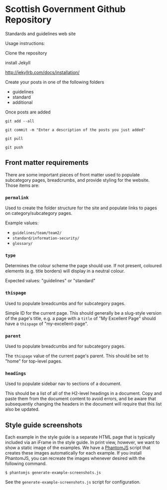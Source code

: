 Scottish Government Github Repository
============================
 
Standards and guidelines web site

Usage instructions:

Clone the repository

install Jekyll

http://jekyllrb.com/docs/installation/


Create your posts in one of the following folders

* guidelines
* standard
* additional

Once posts are added

`git add --all`

`git commit -m "Enter a description of the posts you just added"`

`git pull`

`git push`


## Front matter requirements

There are some important pieces of front matter used to populate subcategory pages, breadcrumbs, and provide styling for the website. Those items are:

### `permalink`

Used to create the folder structure for the site and populate links to pages on category/subcategory pages.

Example values:

* `guidelines/team/team2/`
* `standard/information-security/`
* `glossary/`


### `type`

Determines the colour scheme the page should use. If not present, coloured elements (e.g. title borders) will display in a neutral colour.

Expected values: "guidelines" or "standard"

### `thispage`

Used to populate breadcumbs and for subcategory pages.

Simple ID for the current page. This should generally be a slug-style version of the page's title, e.g. a page with a `title` of "My Excellent Page" should have a `thispage` of "my-excellent-page".

### `parent`

Used to populate breadcumbs and for subcategory pages.

The `thispage` value of the current page's parent. This should be set to "home" for top-level pages.

### `headings`

Used to populate sidebar nav to sections of a document.

This should be a list of all of the H2-level headings in a document. Copy and paste them from the document content to avoid errors, and be aware that subsequently changing the headers in the document will require that this list also be updated.


## Style guide screenshots

Each example in the style guide is a separate HTML page that is typically included via an iFrame in the style guide. In print view, however, we want to show a static image of the examples. We have a [PhantomJS](http://phantomjs.org/) script that creates these images automatically for each example. If you install PhantomJS, you can recreate the images whenever desired with the following command. 


    $ phantomjs generate-example-screenshots.js

See the `generate-example-screenshots.js` script for configuration.


